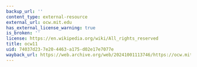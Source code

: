 ```yaml
---
backup_url: ''
content_type: external-resource
external_url: ocw.mit.edu
has_external_license_warning: true
is_broken: ''
license: https://en.wikipedia.org/wiki/All_rights_reserved
title: ocw11
uid: 74037d23-7e20-4463-a175-d02e17e7077e
wayback_url: https://web.archive.org/web/20241001113746/https://ocw.mit.edu/
---
```

